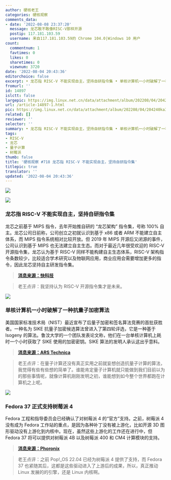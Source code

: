 ```yaml
---
author: 硬核老王
categories: 硬核观察
comments_data:
- date: '2022-08-08 23:37:20'
  message: 龙芯敢不敢像RISC-V那样开源
  postip: 117.181.103.59
  username: 来自117.181.103.59的 Chrome 104.0|Windows 10 用户
count:
  commentnum: 1
  favtimes: 0
  likes: 0
  sharetimes: 0
  viewnum: 3720
date: '2022-08-04 20:43:36'
editorchoice: false
excerpt: • 龙芯指 RISC-V 不能实现自主，坚持自研指令集 • 单核计算机一小时破解了一种抗量子加密算法 • Fedora 37 正式支持树莓派 4
fromurl: ''
id: 14897
islctt: false
largepic: https://img.linux.net.cn/data/attachment/album/202208/04/204240ka3o7ozcul7nnhzh.jpg
url: /article-14897-1.html
pic: https://img.linux.net.cn/data/attachment/album/202208/04/204240ka3o7ozcul7nnhzh.jpg.thumb.jpg
related: []
reviewer: ''
selector: ''
summary: • 龙芯指 RISC-V 不能实现自主，坚持自研指令集 • 单核计算机一小时破解了一种抗量子加密算法 • Fedora 37 正式支持树莓派 4
tags:
- RISC-V
- 龙芯
- 量子计算
- 树莓派
thumb: false
title: '硬核观察 #718 龙芯指 RISC-V 不能实现自主，坚持自研指令集'
titlepic: true
translator: ''
updated: '2022-08-04 20:43:36'
---
```


![](/data/attachment/album/202208/04/204240ka3o7ozcul7nnhzh.jpg)


![](/data/attachment/album/202208/04/204250f6oetkv8zete6n3x.jpg)


### 龙芯指 RISC-V 不能实现自主，坚持自研指令集


龙芯之前基于 MIPS 指令，去年开始推自研的 “龙芯架构” 指令集，号称 100% 自主。龙芯公司日前称，公司创立之初就认识到基于 x86 或者 ARM 不能建立自主体系，而 MIPS 指令系统相对比较开放。但 2019 年 MIPS 开源后又闭源的事件，公司认识到基于 MIPS 也无法建立自主生态。而对于最近几年很受欢迎的 RISC-V 开源指令集，龙芯认为基于 RISC-V 同样不能构建自主生态体系，RISC-V 架构指令条数较少，比较适合学术研究以及物联网应用，商业应用会需要增加更多的指令，因此龙芯坚持自主研发指令集。



> 
> **[消息来源：快科技](https://news.mydrivers.com/1/850/850277.htm)**
> 
> 
> 



> 
> 老王点评：我坚持认为 RISC-V 开源指令集才是未来。
> 
> 
> 


![](/data/attachment/album/202208/04/204300enzv4dhlv3ffml5d.jpg)


### 单核计算机一小时破解了一种抗量子加密算法


美国国家标准技术局（NIST）最近宣布了后量子加密和签名算法竞赛的首批获胜者。一种名为 SIKE 抗量子加密候选算法曾进入了第四轮评选，它是一种基于 Isogeny 的算法。鲁汶大学的一个团队发表论文称，他们在一台单核计算机上耗时一个小时获取了 SIKE 使用的加密密钥。SIKE 算法的发明人承认这出乎意料。



> 
> **[消息来源：ARS Technica](https://arstechnica.com/information-technology/2022/08/sike-once-a-post-quantum-encryption-contender-is-koed-in-nist-smackdown/)**
> 
> 
> 



> 
> 老王点评：在量子计算还没有真正实用之前就妄想创造抗量子计算的算法，我觉得有些有些想的简单了。谁能肯定量子计算机就只能做到我们目前以为的那些事情呢，就像计算机刚刚发明之初，谁能想到如今整个世界都跑在计算机之上呢。
> 
> 
> 


![](/data/attachment/album/202208/04/204316n2syscf8ufje3jvh.jpg)


### Fedora 37 正式支持树莓派 4


Fedora 工程和指导委员会已经确认了对树莓派 4 的“官方”支持。之前，树莓派 4 没有成为 Fedora 工作站的重点，是因为各种补丁没有被上游化，比如开源 3D 图形驱动没有上游化到内核中。现在，虽然这些上游化的工作还在进行中，但 Fedora 37 将可以提供对树莓派 4B 以及树莓派 400 和 CM4 计算模块的支持。



> 
> **[消息来源：Phoronix](https://www.phoronix.com/news/Raspberry-Pi-4-Fedora-37)**
> 
> 
> 



> 
> 老王点评：之前 Pop!\_OS 22.04 已经为树莓派 4 提供了支持，而 Fedora 37 也紧随其后，这都是这些驱动进入了上游后的成果，所以，真正推动 Linux 发展的的引擎，还是 Linux 内核啊。
> 
> 
>